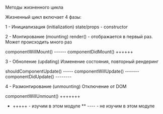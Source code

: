 Методы жизненного цикла

Жизненный цикл включает 4 фазы:

1 - Инициализация (initialization)
state/props - constructor

2 - Монтирование (mounting)
render() - отображается в первый раз. Может происходить много раз

componentWillMount() ------
componentDidMount() ++++++

3 - Обноление (updating)
Изменение состояния, повторный рендеринг

shouldComponentUpdate() -----
componentWillUpdate() -------
componentDidUpdate() --------

4 - Размонтирование (unmounting)
Отключение от DOM

componentWillUnmount() +++++++

* +++++ - изучим в этом модуле
** ---- - не изучим в этом модуле